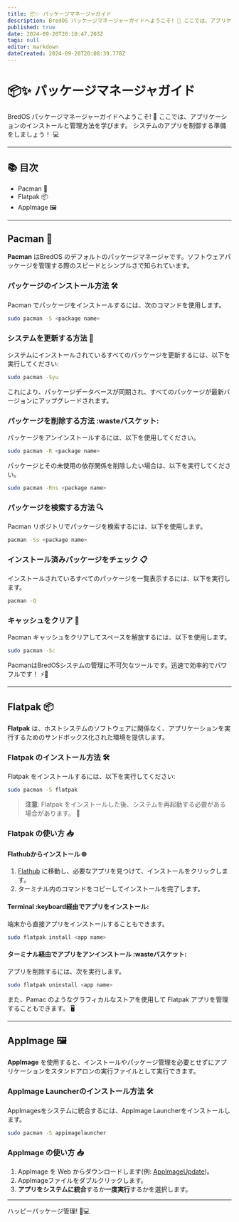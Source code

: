 ```yaml
---
title: 📦✨ パッケージマネージャガイド
description: BredOS パッケージマネージャーガイドへようこそ! 🚀 ここでは、アプリケーションのインストールと管理方法を学びます。
published: true
date: 2024-09-20T20:10:47.203Z
tags: null
editor: markdown
dateCreated: 2024-09-20T20:08:39.778Z
---
```


# 📦✨ パッケージマネージャガイド

BredOS パッケージマネージャーガイドへようこそ! 🚀 ここでは、アプリケーションのインストールと管理方法を学びます。 システムのアプリを制御する準備をしましょう！ 💻

---

## 📚 目次

- Pacman 🐧
- Flatpak 📦
- AppImage 🖼️

---

## Pacman 🐧

**Pacman** はBredOS のデフォルトのパッケージマネージャです。ソフトウェアパッケージを管理する際のスピードとシンプルさで知られています。

### パッケージのインストール方法 🛠️

Pacman でパッケージをインストールするには、次のコマンドを使用します。

```bash
sudo pacman -S <package name>
```

### システムを更新する方法 🔄

システムにインストールされているすべてのパッケージを更新するには、以下を実行してください:

```bash
sudo pacman -Syu
```

これにより、パッケージデータベースが同期され、すべてのパッケージが最新バージョンにアップグレードされます。

### パッケージを削除する方法 :wasteバスケット:

パッケージをアンインストールするには、以下を使用してください。

```bash
sudo pacman -R <package name>
```

パッケージとその未使用の依存関係を削除したい場合は、以下を実行してください。

```bash
sudo pacman -Rns <package name>
```

### パッケージを検索する方法 🔍

Pacman リポジトリでパッケージを検索するには、以下を使用します。

```bash
pacman -Ss <package name>
```

### インストール済みパッケージをチェック 📋

インストールされているすべてのパッケージを一覧表示するには、以下を実行します。

```bash
pacman -Q
```

### キャッシュをクリア 🧹

Pacman キャッシュをクリアしてスペースを解放するには、以下を使用します。

```bash
sudo pacman -Sc
```

PacmanはBredOSシステムの管理に不可欠なツールです。迅速で効率的でパワフルです！ ⚡🐧

---

## Flatpak 📦

**Flatpak** は、ホストシステムのソフトウェアに関係なく、アプリケーションを実行するためのサンドボックス化された環境を提供します。

### Flatpak のインストール方法 🛠️

Flatpak をインストールするには、以下を実行してください:

```bash
sudo pacman -S flatpak
```

> **注意**: Flatpak をインストールした後、システムを再起動する必要がある場合があります。 🔄

### Flatpak の使い方 📥

#### Flathubからインストール 🌐

1. [Flathub](https://flathub.org) に移動し、必要なアプリを見つけて、インストールをクリックします。
2. ターミナル内のコマンドをコピーしてインストールを完了します。

#### Terminal :keyboard経由でアプリをインストール:

端末から直接アプリをインストールすることもできます。

```bash
sudo flatpak install <app name>
```

#### ターミナル経由でアプリをアンインストール :wasteバスケット:

アプリを削除するには、次を実行します。

```bash
sudo flatpak uninstall <app name>
```

また、Pamac のようなグラフィカルなストアを使用して Flatpak アプリを管理することもできます。 🖥️

---

## AppImage 🖼️

**AppImage** を使用すると、インストールやパッケージ管理を必要とせずにアプリケーションをスタンドアロンの実行ファイルとして実行できます。

### AppImage Launcherのインストール方法 🛠️

AppImagesをシステムに統合するには、AppImage Launcherをインストールします。

```bash
sudo pacman -S appimagelauncher
```

### AppImage の使い方 📥

1. AppImage を Web からダウンロードします(例: [AppImageUpdate](https://appimage.github.io/AppImageUpdate))。
2. AppImageファイルをダブルクリックします。
3. **アプリをシステムに統合**するか**一度実行**するかを選択します。

---

ハッピーパッケージ管理! 🎉💻
